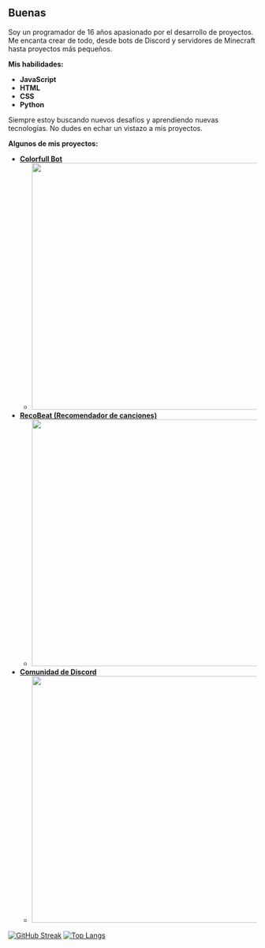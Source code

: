 ## Buenas

Soy un programador de 16 años apasionado por el desarrollo de proyectos. Me encanta crear de todo, desde bots de Discord y servidores de Minecraft hasta proyectos más pequeños. 

**Mis habilidades:**

* **JavaScript**
* **HTML**
* **CSS**
* **Python**

Siempre estoy buscando nuevos desafíos y aprendiendo nuevas tecnologías. No dudes en echar un vistazo a mis proyectos.

**Algunos de mis proyectos:**

* **[Colorfull Bot](https://colorfull.help)**
    * <img src="https://cdn.colorfull.help/colorfull.png" width="500">
* **[RecoBeat (Recomendador de canciones)](https://recobeat.nysr.host)**
    * <img src="https://cdn.colorfull.help/Recobeat.png" width="500">
* **[Comunidad de Discord](https://discord.gg/negrolandia)**
    * <img src="https://statics.memondo.com/p/s1/crs/2023/12/CR_1299626_b48482fbd5df4dc29c142f4f3507e4fd_bienvenidos_thumb_fb.jpg?cb=7330862" width="500">
[![GitHub Streak](http://github-readme-streak-stats.herokuapp.com?user=zeozdev&theme=dark&background=000000)](https://git.io/streak-stats)
[![Top Langs](https://github-readme-stats.vercel.app/api/top-langs/?username=zeozdev&layout=compact&theme=vision-friendly-dark)](https://github.com/anuraghazra/github-readme-stats)
